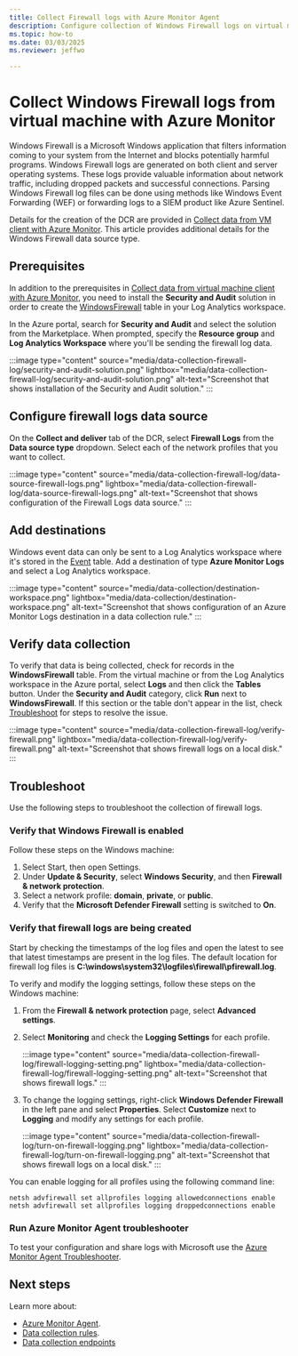 ```yaml
---
title: Collect Firewall logs with Azure Monitor Agent
description: Configure collection of Windows Firewall logs on virtual machines with Azure Monitor Agent.
ms.topic: how-to
ms.date: 03/03/2025
ms.reviewer: jeffwo

---
```


# Collect Windows Firewall logs from virtual machine with Azure Monitor
Windows Firewall is a Microsoft Windows application that filters information coming to your system from the Internet and blocks potentially harmful programs. Windows Firewall logs are generated on both client and server operating systems. These logs provide valuable information about network traffic, including dropped packets and successful connections. Parsing Windows Firewall log files can be done using methods like Windows Event Forwarding (WEF) or forwarding logs to a SIEM product like Azure Sentinel. 

Details for the creation of the DCR are provided in [Collect data from VM client with Azure Monitor](../vm/data-collection.md). This article provides additional details for the Windows Firewall data source type.

## Prerequisites

In addition to the prerequisites in [Collect data from virtual machine client with Azure Monitor](./data-collection.md#prerequisites), you need to install the **Security and Audit** solution in order to create the [WindowsFirewall](/azure/azure-monitor/reference/tables/windowsfirewall) table in your Log Analytics workspace.

In the Azure portal, search for **Security and Audit** and select the solution from the Marketplace. When prompted, specify the **Resource group** and **Log Analytics Workspace** where you'll be sending the firewall log data.

:::image type="content" source="media/data-collection-firewall-log/security-and-audit-solution.png" lightbox="media/data-collection-firewall-log/security-and-audit-solution.png" alt-text="Screenshot that shows installation of the Security and Audit solution." :::


## Configure firewall logs data source

On the **Collect and deliver** tab of the DCR, select **Firewall Logs** from the **Data source type** dropdown. Select each of the network profiles that you want to collect.

:::image type="content" source="media/data-collection-firewall-log/data-source-firewall-logs.png" lightbox="media/data-collection-firewall-log/data-source-firewall-logs.png" alt-text="Screenshot that shows configuration of the Firewall Logs data source." :::

## Add destinations
Windows event data can only be sent to a Log Analytics workspace where it's stored in the [Event](/azure/azure-monitor/reference/tables/event) table. Add a destination of type **Azure Monitor Logs** and select a Log Analytics workspace.


:::image type="content" source="media/data-collection/destination-workspace.png" lightbox="media/data-collection/destination-workspace.png" alt-text="Screenshot that shows configuration of an Azure Monitor Logs destination in a data collection rule." :::


## Verify data collection
To verify that data is being collected, check for records in the **WindowsFirewall** table. From the virtual machine or from the Log Analytics workspace in the Azure portal, select **Logs** and then click the **Tables** button. Under the **Security and Audit** category, click **Run** next to **WindowsFirewall**. If this section or the table don't appear in the list, check [Troubleshoot](#troubleshoot) for steps to resolve the issue.

:::image type="content" source="media/data-collection-firewall-log/verify-firewall.png" lightbox="media/data-collection-firewall-log/verify-firewall.png" alt-text="Screenshot that shows firewall logs on a local disk." :::


## Troubleshoot
Use the following steps to troubleshoot the collection of firewall logs. 

### Verify that Windows Firewall is enabled

Follow these steps on the Windows machine:

1. Select Start, then open Settings.
1. Under **Update & Security**, select **Windows Security**, and then **Firewall & network protection**.
1. Select a network profile: **domain**, **private**, or **public**.
2. Verify that the **Microsoft Defender Firewall** setting is switched to **On**.

### Verify that firewall logs are being created

Start by checking the timestamps of the log files and open the latest to see that latest timestamps are present in the log files. The default location for firewall log files is **C:\windows\system32\logfiles\firewall\pfirewall.log**.

To verify and modify the logging settings, follow these steps on the Windows machine:

1. From the **Firewall & network protection** page, select **Advanced settings**.

2. Select **Monitoring** and check the **Logging Settings** for each profile.

    :::image type="content" source="media/data-collection-firewall-log/firewall-logging-setting.png" lightbox="media/data-collection-firewall-log/firewall-logging-setting.png" alt-text="Screenshot that shows firewall logs." :::


3. To change the logging settings, right-click **Windows Defender Firewall** in the left pane and select **Properties**. Select **Customize** next to **Logging** and modify any settings for each profile.

    :::image type="content" source="media/data-collection-firewall-log/turn-on-firewall-logging.png" lightbox="media/data-collection-firewall-log/turn-on-firewall-logging.png" alt-text="Screenshot that shows firewall logs on a local disk." :::

You can enable logging for all profiles using the following command line:

```dos
netsh advfirewall set allprofiles logging allowedconnections enable​
netsh advfirewall set allprofiles logging droppedconnections enable​
```


### Run Azure Monitor Agent troubleshooter
To test your configuration and share logs with Microsoft use the [Azure Monitor Agent Troubleshooter](../agents/troubleshooter-ama-windows.md).


## Next steps
Learn more about: 
- [Azure Monitor Agent](../agents/azure-monitor-agent-overview.md).
- [Data collection rules](../essentials/data-collection-rule-overview.md).
- [Data collection endpoints](../essentials/data-collection-endpoint-overview.md)
